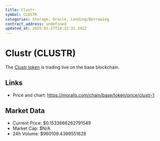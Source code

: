 ```yaml
---
title: Clustr
symbol: CLUSTR
categories: Storage, Oracle, Lending/Borrowing
contract_address: undefined
updated_at: 2025-01-27T14:32:32.341Z
---
```


# Clustr (CLUSTR)
The [Clustr token](https://moralis.com/chain/base/token/price/clustr-1) is trading live on the base blockchain.

## Links
- Price and chart: https://moralis.com/chain/base/token/price/clustr-1

## Market Data
- Current Price: $0.1533666262791549
- Market Cap: $N/A
- 24h Volume: $960109.4399551628
